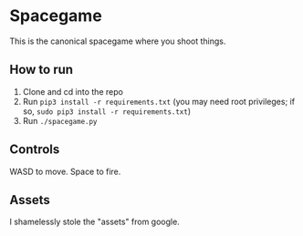 # Spacegame

This is the canonical spacegame where you shoot things.

## How to run

1. Clone and cd into the repo
2. Run `pip3 install -r requirements.txt` (you may need root privileges; if so, `sudo pip3 install -r requirements.txt`)
3. Run `./spacegame.py`

## Controls

WASD to move. Space to fire. 

## Assets

I shamelessly stole the "assets" from google.
